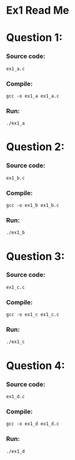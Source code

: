 # Ex1 Read Me



# Question 1:
### Source code:
```
ex1_a.c
```
### Compile:
```
gcc -o ex1_a ex1_a.c
```
### Run:
```
./ex1_a
```



# Question 2:
### Source code:
```
ex1_b.c
```
### Compile:
```
gcc -o ex1_b ex1_b.c
```
### Run:
```
./ex1_b
```



# Question 3:
### Source code:
```
ex1_c.c
```
### Compile:
```
gcc -o ex1_c ex1_c.c
```
### Run:
```
./ex1_c
```



# Question 4:
### Source code:
```
ex1_d.c
```
### Compile:
```
gcc -o ex1_d ex1_d.c
```
### Run:
```
./ex1_d
```

